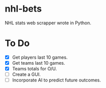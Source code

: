 # nhl-bets
NHL stats web scrapper wrote in Python.

# To Do
- [x] Get players last 10 games.
- [x] Get teams last 10 games.
- [x] Teams totals for O/U.
- [ ] Create a GUI.
- [ ] Incorporate AI to predict future outcomes.

